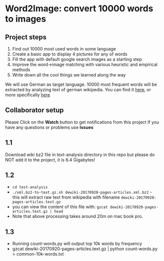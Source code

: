 # Word2Image: convert 10000 words to images

## Project steps
1. Find out 10000 most used words in some language
2. Create a basic app to display 4 pictures for any of words
3. Fill the app with default google search images as a starting step
4. Improve the word->image matching with various heuristic and empirical methods
5. Write down all the cool things we learned along the way

We will use German as target language. 10000 most frequent words will be extracted by analyzing text of german wikipedia. You can find it [here](https://dumps.wikimedia.org), or more specifically [here](https://dumps.wikimedia.org/dewiki/20170920/dewiki-20170920-pages-articles.xml.bz2)

## Collaborator setup
Please Click on the __Watch__ button to get notifications from this project
If you have any questions or problems use __Issues__

## 1.1
Download wiki bz2 file in text-analysis directory in this repo but please do NOT add it to the project, it is 6.4 Gigabytes!

## 1.2
* `cd test-analysis`
* `./xml.bz2-to-text.gz.sh dewiki-20170920-pages-articles.xml.bz2` - this will extract raw text from wikipedia with filename `dewiki-20170920-pages-articles.text.gz`
* you can view the content of this file with: `gzcat dewiki-20170920-pages-articles.text.gz | head`
* Note that above processing takes around 20m on mac book pro.

## 1.3
* Running count-words.py will output top 10k words by frequency 
* gzcat dewiki-20170920-pages-articles.text.gz | python count-words.py > common-10k-words.txt